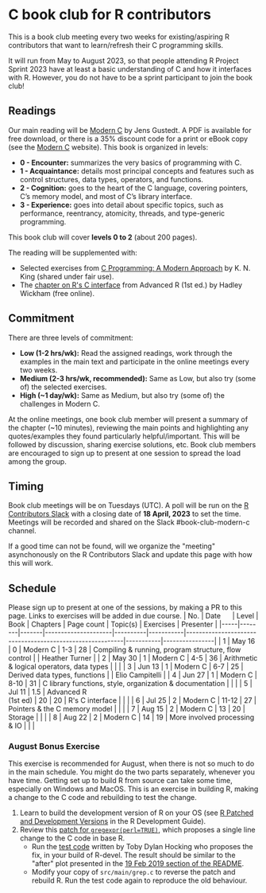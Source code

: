 # C book club for R contributors

This is a book club meeting every two weeks for existing/aspiring R contributors that want to learn/refresh their C programming skills.

It will run from May to August 2023, so that people attending R Project Sprint 2023 have at least a basic understanding of C and how it interfaces with R. 
However, you do not have to be a sprint participant to join the book club!

## Readings

Our main reading will be [Modern C](https://gustedt.gitlabpages.inria.fr/modern-c/) by Jens Gustedt. A PDF is available for free download, or there is a 35% discount code for a print or eBook copy (see the [Modern C](https://gustedt.gitlabpages.inria.fr/modern-c/) website). This book is organized in levels: 
 - **0 - Encounter:** summarizes the very basics of programming with C.
 - **1 - Acquaintance:** details most principal concepts and features such as control structures, data types, operators, and functions.
 - **2 - Cognition:** goes to the heart of the C language, covering pointers, C’s memory model, and most of C’s library interface. 
 - **3 - Experience:** goes into detail about specific topics, such as performance, reentrancy, atomicity, threads, and type-generic programming. 
 
This book club will cover **levels 0 to 2** (about 200 pages).
 
The reading will be supplemented with:
 - Selected exercises from [C Programming: A Modern Approach](http://knking.com/books/c2/) by K. N. King (shared under fair use).
 - The [chapter on R's C interface](http://adv-r.had.co.nz/C-interface.html) from Advanced R (1st ed.) by Hadley Wickham (free online).

## Commitment

There are three levels of commitment:

- **Low (1-2 hrs/wk):** Read the assigned readings, work through the examples in the main text and participate in the online meetings every two weeks.
- **Medium (2-3 hrs/wk, recommended):** Same as Low, but also try (some of) the selected exercises.
- **High (~1 day/wk):** Same as Medium, but also try (some of) the challenges in Modern C.

At the online meetings, one book club member will present a summary of the chapter (~10 minutes), reviewing the main points and highlighting any quotes/examples they found particularly helpful/important. This will be followed by discussion, sharing exercise solutions, etc. 
Book club members are encouraged to sign up to present at one session to spread the load among the group.

## Timing

Book club meetings will be on Tuesdays (UTC). A poll will be run on the [R Contributors Slack](https://contributor.r-project.org/slack) with a closing date of **18 April, 2023** to set the time. Meetings will be recorded and shared on the Slack #book-club-modern-c channel. 

If a good time can not be found, will we organize the "meeting" asynchonously on the R Contributors Slack and update this page with how this will work.

## Schedule

Please sign up to present at one of the sessions, by making a PR to this page. Links to exercises will be added in due course.
| No. | Date&nbsp;&nbsp;&nbsp;&nbsp;&nbsp;  | Level | Book                | Chapters | Page count | Topic(s)                                                 | Exercises | Presenter      |
|-----|--------|-------|---------------------|----------|-----------|----------------------------------------------------------|-----------|----------------|
| 1   | May 16 | 0     | Modern C            | 1-3      | 28        | Compiling & running, program structure, flow control     |           | Heather Turner |
| 2   | May 30 | 1     | Modern C            | 4-5      | 36        | Arithmetic & logical operators, data types               |           |                |
| 3   | Jun 13 | 1     | Modern C            | 6-7      | 25        | Derived data types, functions                            |           |   Elio Campitelli             |
| 4   | Jun 27 | 1     | Modern C            | 8-10     | 31        | C library functions, style, organization & documentation |           |                |
| 5   | Jul 11 | 1.5   | Advanced&nbsp;R<br>(1st ed) | 20       | 20        | R's C interface                                          |           |                |
| 6   | Jul 25 | 2     | Modern C            | 11-12    | 27        | Pointers & the C memory model                            |           |                |
| 7   | Aug 15 | 2     | Modern C            | 13       | 20        | Storage                                                  |           |                |
| 8   | Aug 22 | 2     | Modern C            | 14       | 19        | More involved processing & IO                            |           |                |

### August Bonus Exercise

This exercise is recommended for August, when there is not so much to do in the main schedule. You might do the two parts separately, whenever you have time. Getting set up to build R from source can take some time, especially on Windows and MacOS. This is an exercise in building R, making a change to the C code and rebuilding to test the change.

1. Learn to build the development version of R on your OS (see [R Patched and Development Versions](https://contributor.r-project.org/rdevguide/GetStart.html) in the R Development Guide).
2. Review this [patch for `gregexpr(perl=TRUE)`](https://stat.ethz.ch/pipermail/r-devel/2019-February/077315.html), which proposes a single line change to the C code in base R. 
    - Run the [test code](https://github.com/tdhock/namedCapture-article/blob/master/figure-trackDb-Ronly.R) written by Toby Dylan Hocking who proposes the fix, in your build of R-devel. The result should be similar to the "after" plot presented in the [19 Feb 2019 section of the README](https://github.com/tdhock/namedCapture-article/#19-feb-2019). 
    - Modify your copy of `src/main/grep.c` to reverse the patch and rebuild R. Run the test code again to reproduce the old behaviour.
